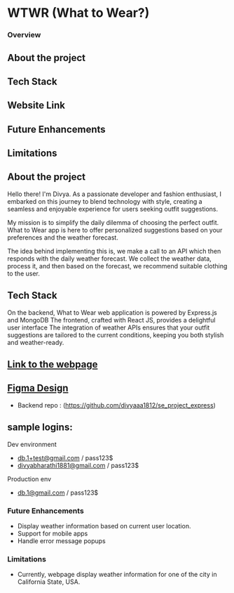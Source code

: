# WTWR (What to Wear?)

### Overview

## About the project

## Tech Stack

## Website Link

## Future Enhancements

## Limitations

## About the project

Hello there! I'm Divya. As a passionate developer and fashion enthusiast, I embarked on this journey to blend technology with style, creating a seamless and enjoyable experience for users seeking outfit suggestions.

My mission is to simplify the daily dilemma of choosing the perfect outfit. What to Wear app is here to offer personalized suggestions based on your preferences and the weather forecast.

The idea behind implementing this is, we make a call to an API which then responds with the daily weather forecast. We collect the weather data, process it, and then based on the forecast, we recommend suitable clothing to the user.

## Tech Stack

On the backend, What to Wear web application is powered by Express.js and MongoDB
The frontend, crafted with React JS, provides a delightful user interface
The integration of weather APIs ensures that your outfit suggestions are tailored to the current conditions, keeping you both stylish and weather-ready.

## [Link to the webpage](https://wtwrdivya.crabdance.com/#/)

## [Figma Design](https://www.figma.com/file/bfVOvqlLmoKZ5lpro8WWBe/Sprint-14_-WTWR?type=design&node-id=0-1&mode=design&t=AyK9nBZxkx0rxisf-0)

- Backend repo : (https://github.com/divyaaa1812/se_project_express)

## sample logins:

Dev environment

- db.1+test@gmail.com / pass123$
- divyabharathi1881@gmail.com / pass123$

Production env

- db.1@gmail.com / pass123$

### Future Enhancements

- Display weather information based on current user location.
- Support for mobile apps
- Handle error message popups

### Limitations

- Currently, webpage display weather information for one of the city in California State, USA.
